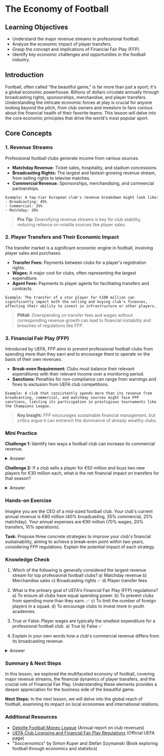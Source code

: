 # The Economy of Football

## Learning Objectives

*   Understand the major revenue streams in professional football.
*   Analyze the economic impact of player transfers.
*   Grasp the concept and implications of Financial Fair Play (FFP).
*   Identify key economic challenges and opportunities in the football industry.

## Introduction

Football, often called "the beautiful game," is far more than just a sport; it's a global economic powerhouse. Billions of dollars circulate annually through broadcasting rights, sponsorships, merchandise, and player transfers. Understanding the intricate economic forces at play is crucial for anyone looking beyond the pitch, from club owners and investors to fans curious about the financial health of their favorite teams. This lesson will delve into the core economic principles that drive the world's most popular sport.

## Core Concepts

### 1. Revenue Streams

Professional football clubs generate income from various sources.

*   **Matchday Revenue:** Ticket sales, hospitality, and stadium concessions.
*   **Broadcasting Rights:** The largest and fastest-growing revenue stream, from selling rights to televise matches.
*   **Commercial Revenue:** Sponsorships, merchandising, and commercial partnerships.

```
Example: A top-tier European club's revenue breakdown might look like:
- Broadcasting: 45%
- Commercial: 35%
- Matchday: 20%
```

> **Pro Tip:** Diversifying revenue streams is key for club stability, reducing reliance on volatile sources like player sales.

### 2. Player Transfers and Their Economic Impact

The transfer market is a significant economic engine in football, involving player sales and purchases.

*   **Transfer Fees:** Payments between clubs for a player's registration rights.
*   **Wages:** A major cost for clubs, often representing the largest expenditure.
*   **Agent Fees:** Payments to player agents for facilitating transfers and contracts.

```
Example: The transfer of a star player for €100 million can significantly impact both the selling and buying club's finances, affecting their ability to invest in infrastructure or other players.
```

> **Pitfall:** Overspending on transfer fees and wages without corresponding revenue growth can lead to financial instability and breaches of regulations like FFP.

### 3. Financial Fair Play (FFP)

Introduced by UEFA, FFP aims to prevent professional football clubs from spending more than they earn and to encourage them to operate on the basis of their own revenues.

*   **Break-even Requirement:** Clubs must balance their relevant expenditures with their relevant income over a monitoring period.
*   **Sanctions:** Penalties for non-compliance can range from warnings and fines to exclusion from UEFA club competitions.

```
Example: A club that consistently spends more than its revenue from broadcasting, commercial, and matchday sources might face FFP sanctions, limiting its participation in prestigious tournaments like the Champions League.
```

> **Key Insight:** FFP encourages sustainable financial management, but critics argue it can entrench the dominance of already wealthy clubs.

### Mini Practice

**Challenge 1:** Identify two ways a football club can increase its commercial revenue.

<details>
<summary>Answer</summary>
*   Securing new sponsorship deals with major brands.
*   Expanding merchandise sales globally through e-commerce and licensing.
*   Developing new commercial partnerships (e.g., stadium naming rights, digital content monetization).
</details>

**Challenge 2:** If a club sells a player for €50 million and buys two new players for €30 million each, what is the net financial impact on transfers for that season?

<details>
<summary>Answer</summary>
Net impact = Revenue from sales - Cost of purchases = €50 million - (€30 million + €30 million) = €50 million - €60 million = -€10 million. The club has a net expenditure of €10 million on transfers.
</details>

### Hands-on Exercise

Imagine you are the CEO of a mid-sized football club. Your club's current annual revenue is €80 million (40% broadcasting, 35% commercial, 25% matchday). Your annual expenses are €90 million (70% wages, 20% transfers, 10% operations).

**Task:** Propose three concrete strategies to improve your club's financial sustainability, aiming to achieve a break-even point within two years, considering FFP regulations. Explain the potential impact of each strategy.

### Knowledge Check

1.  Which of the following is generally considered the largest revenue stream for top professional football clubs?
    a) Matchday revenue
    b) Merchandise sales
    c) Broadcasting rights ✅
    d) Player transfer fees

2.  What is the primary goal of UEFA's Financial Fair Play (FFP) regulations?
    a) To ensure all clubs have equal spending power.
    b) To prevent clubs from spending more than they earn. ✅
    c) To limit the number of foreign players in a squad.
    d) To encourage clubs to invest more in youth academies.

3.  True or False: Player wages are typically the smallest expenditure for a professional football club.
    a) True
    b) False ✅

4.  Explain in your own words how a club's commercial revenue differs from its broadcasting revenue.

<details>
<summary>Answer</summary>
Commercial revenue comes from sponsorships, merchandising, and other business partnerships (e.g., stadium naming rights, pre-season tours). Broadcasting revenue comes specifically from selling the rights to televise matches to media companies.
</details>

### Summary & Next Steps

In this lesson, we explored the multifaceted economy of football, covering major revenue streams, the financial dynamics of player transfers, and the crucial role of Financial Fair Play. Understanding these elements provides a deeper appreciation for the business side of the beautiful game.

**Next Steps:** In the next lesson, we will delve into the global reach of football, examining its impact on local economies and international relations.

### Additional Resources

*   [Deloitte Football Money League](https://www2.deloitte.com/uk/en/pages/sports-business-group/articles/deloitte-football-money-league.html) (Annual report on club revenues)
*   [UEFA Club Licensing and Financial Fair Play Regulations](https://www.uefa.com/insideuefa/protecting-the-game/club-licensing-and-financial-fair-play/) (Official UEFA page)
*   "Soccernomics" by Simon Kuper and Stefan Szymanski (Book exploring football through economics and statistics)
